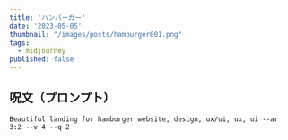```yaml
---
title: 'ハンバーガー'
date: '2023-05-05'
thumbnail: "/images/posts/hamburger001.png"
tags:
  - midjourney
published: false
---
```


## 呪文（プロンプト）
```
Beautiful landing for hamburger website, design, ux/ui, ux, ui --ar 3:2 --v 4 --q 2
```